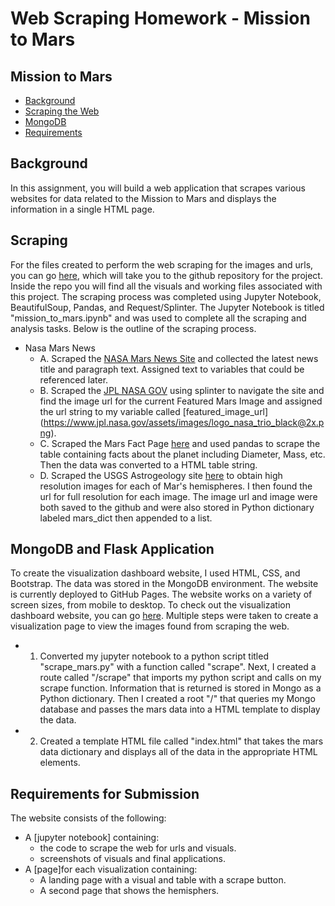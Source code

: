 # Web Scraping Homework - Mission to Mars




## Mission to Mars
* [Background](#background)
* [Scraping the Web](#Scraping)
* [MongoDB](#MongoDB)
* [Requirements](#requirements)

## <a name="background"></a>Background

In this assignment, you will build a web application that scrapes various websites for data related to the Mission to Mars and displays the information in a single HTML page.    

## <a name="Scraping"></a>Scraping

For the files created to perform the web scraping for the images and urls, you can go [here](https://github.com/j1-aggie/web-scraping-challenge), which will take you to the github repository for the project.  Inside the repo you will find all the visuals and working files associated with this project. The scraping process was completed using Jupyter Notebook, BeautifulSoup, Pandas, and Request/Splinter.  The Jupyter Notebook is titled "mission_to_mars.ipynb" and was used to complete all the scraping and analysis tasks.  Below is the outline of the scraping process. 
* Nasa Mars News
    *  A. Scraped the [NASA Mars News Site](https://mars.nasa.gov/news/) and collected the latest news title and paragraph text.  Assigned 
           text to variables that could be referenced later. 
    *  B. Scraped the [JPL NASA GOV](https://www.jpl.nasa.gov/spaceimages/?search=&category=Mars) using splinter to navigate the site and  
           find the image url for the current Featured Mars Image and assigned the url string to my variable called [featured_image_url]                                  (https://www.jpl.nasa.gov/assets/images/logo_nasa_trio_black@2x.png).
    *  C. Scraped the Mars Fact Page [here](https://space-facts.com/mars/) and used pandas to scrape the table containing facts about the              planet including Diameter, Mass, etc. Then the data was converted to a HTML table string. 
    *  D. Scraped the USGS Astrogeology site [here](https://astrogeology.usgs.gov/search/results?q=hemisphere+enhanced&k1=target&v1=Mars) 
           to obtain high resolution images for each of Mar's hemispheres. I then found the url for full resolution for each image.  The                image url and image were both saved to the github and were also stored in Python dictionary labeled mars_dict then appended to a            list. 

## <a name="MongoDB"></a>MongoDB and Flask Application

To create the visualization dashboard website, I used HTML, CSS, and Bootstrap. The data was stored in the MongoDB environment. The website is currently deployed to GitHub Pages. The website works on a variety of screen sizes, from mobile to desktop. To check out the visualization dashboard website, you can go [here](https://j1-aggie.github.io/web_scraping_challenge/).  Multiple steps were taken to create a visualization page to view the images found from scraping the web.  
  *  1. Converted my jupyter notebook to a python script titled "scrape_mars.py" with a function called "scrape". Next, I created a route 
       called "/scrape" that imports my python script and calls on my scrape function.  Information that is returned is stored in Mongo as a        Python dictionary.  Then I created a root "/" that queries my Mongo database and passes the mars data into a HTML template to display        the data.
       
  *  2. Created a template HTML file called "index.html" that takes the mars data dictionary and displays all of the data in the appropriate        HTML elements.  



## <a name="requirements"></a>Requirements for Submission

The website consists of the following:

* A [jupyter notebook] containing:
  * the code to scrape the web for urls and visuals.
  * screenshots of visuals and final applications.
* A [page]for each visualization containing:
  * A landing page with a visual and table with a scrape button.
  * A second page that shows the hemisphers.
 
